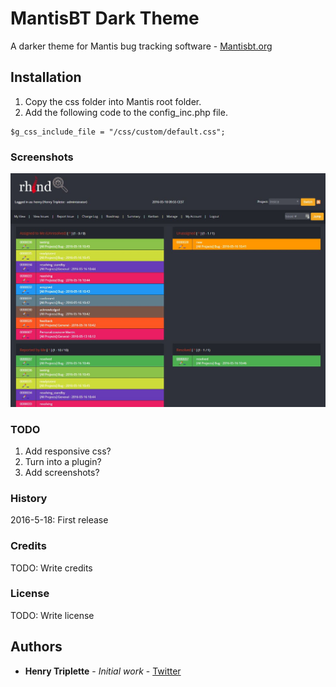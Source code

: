 # MantisBT Dark Theme

A darker theme for Mantis bug tracking software - [Mantisbt.org](http://mantisbt.org/)

## Installation

1. Copy the css folder into Mantis root folder.
2. Add the following code to the config_inc.php file.

```
$g_css_include_file = "/css/custom/default.css";
```

### Screenshots

![MantisBT Dark Theme](/screenshots/1.jpg?raw=true "MantisBT Dark Theme")

### TODO

1. Add responsive css?
2. Turn into a plugin?
3. Add screenshots?

### History

2016-5-18: First release

### Credits

TODO: Write credits

### License

TODO: Write license

## Authors

* **Henry Triplette** - *Initial work* - [Twitter](https://twitter.com/henrytriplette)
